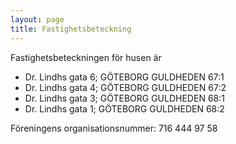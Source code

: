```yaml
---
layout: page
title: Fastighetsbeteckning
---
```

Fastighetsbeteckningen för husen är
- Dr. Lindhs gata 6; GÖTEBORG GULDHEDEN 67:1
- Dr. Lindhs gata 4; GÖTEBORG GULDHEDEN 67:2
- Dr. Lindhs gata 3; GÖTEBORG GULDHEDEN 68:1
- Dr. Lindhs gata 1; GÖTEBORG GULDHEDEN 68:2

Föreningens organisationsnummer: 716 444 97 58
